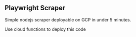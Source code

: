 ## Playwright Scraper
Simple nodejs scraper deployable on GCP in under 5 minutes.

Use cloud functions to deploy this code
